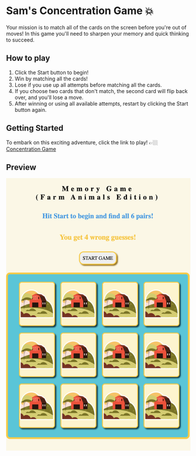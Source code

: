 # Sam's Concentration Game 💥

Your mission is to match all of the cards on the screen before you're out of moves! In this game you'll need to sharpen your memory and quick thinking to succeed. 

## How to play
1. Click the Start button to begin!
2. Win by matching all the cards!
3. Lose if you use up all attempts before matching all the cards.
4. If you choose two cards that don't match, the second card will flip back over, and you'll lose a move.
5. After winning or using all available attempts, restart by clicking the Start button again.

## Getting Started
To embark on this exciting adventure, click the link to play! 👉🏼 [Concentration Game](https://austinpowers99.github.io/Concentration/)

## Preview
![Home](/images/homepage.png)